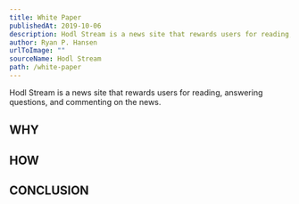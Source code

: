 ```yaml
---
title: White Paper
publishedAt: 2019-10-06
description: Hodl Stream is a news site that rewards users for reading, answering questions, and commenting on the news.
author: Ryan P. Hansen
urlToImage: ""
sourceName: Hodl Stream
path: /white-paper
---
```

Hodl Stream is a news site that rewards users for reading, answering questions, and commenting on the news. 

## WHY

## HOW

## CONCLUSION